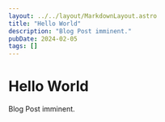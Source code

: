```yaml
---
layout: ../../layout/MarkdownLayout.astro
title: "Hello World"
description: "Blog Post imminent."
pubDate: 2024-02-05
tags: []
---
```



# Hello World

Blog Post imminent.
